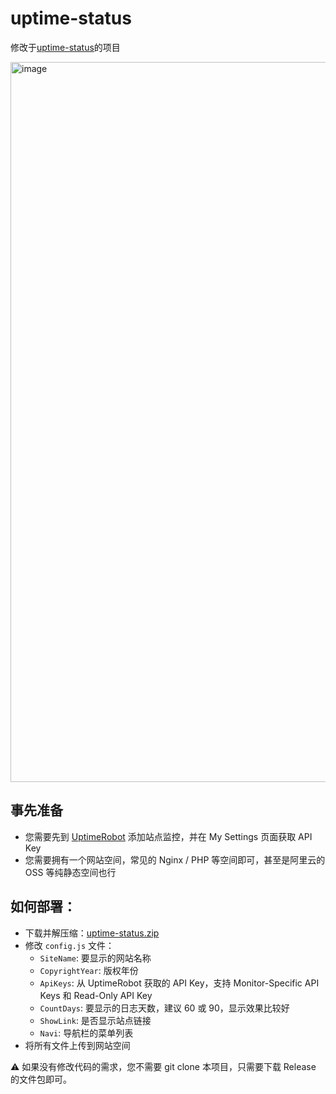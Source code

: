 # uptime-status

修改于[uptime-status](https://github.com/yb/uptime-status)的项目

<img width="1152" alt="image" src="https://s2.loli.net/2023/12/23/GebCgkDphtXj5Q9.png">

## 事先准备

- 您需要先到 [UptimeRobot](https://uptimerobot.com/ "UptimeRobot") 添加站点监控，并在 My Settings 页面获取 API Key
- 您需要拥有一个网站空间，常见的 Nginx / PHP 等空间即可，甚至是阿里云的 OSS 等纯静态空间也行

## 如何部署：

- 下载并解压缩：[uptime-status.zip](https://github.com/clover1420/uptime-status/releases/download/v2.0.1/v2.0.1.zip "uptime-status.zip") 
- 修改 `config.js` 文件：
   - `SiteName`: 要显示的网站名称
   - `CopyrightYear`: 版权年份
   - `ApiKeys`: 从 UptimeRobot 获取的 API Key，支持 Monitor-Specific API Keys 和 Read-Only API Key
   - `CountDays`: 要显示的日志天数，建议 60 或 90，显示效果比较好
   - `ShowLink`: 是否显示站点链接
   - `Navi`: 导航栏的菜单列表
- 将所有文件上传到网站空间

⚠️ 如果没有修改代码的需求，您不需要 git clone 本项目，只需要下载 Release 的文件包即可。
